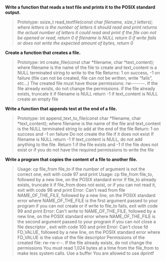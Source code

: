 **Write a function that reads a text file and prints it to the POSIX standard output.**

> Prototype: ssize_t read_textfile(const char *filename, size_t letters);
> where letters is the number of letters it should read and print
> returns the actual number of letters it could read and print
> if the file can not be opened or read, return 0
> if filename is NULL return 0
> if write fails or does not write the expected amount of bytes, return 0*

**Create a function that creates a file.**

> Prototype: int create_file(const char *filename, char *text_content);
> where filename is the name of the file to create and text_content is a NULL terminated string to write to the file
> Returns: 1 on success, -1 on failure (file can not be created, file can not be written, write “fails”, etc…)
> The created file must have those permissions: rw-------. If the file already exists, do not change the permissions.
> if the file already exists, truncate it
> if filename is NULL return -1
> if text_content is NULL create an empty file

**Write a function that appends text at the end of a file.**

> Prototype: int append_text_to_file(const char *filename, char *text_content);
> where filename is the name of the file and text_content is the NULL terminated string to add at the end of the file
> Return: 1 on success and -1 on failure
> Do not create the file if it does not exist
> If filename is NULL return -1
> If text_content is NULL, do not add anything to the file. Return 1 if the file exists and -1 if the file does not exist or if you do not have the required permissions to write the file

**Write a program that copies the content of a file to another file.**

> Usage: cp file_from file_to
> if the number of argument is not the correct one, exit with code 97 and print Usage: cp file_from file_to, followed by a new line, on the POSIX standard error
> if file_to already exists, truncate it
> if file_from does not exist, or if you can not read it, exit with code 98 and print Error: Can't read from file NAME_OF_THE_FILE, followed by a new line, on the POSIX standard error
> where NAME_OF_THE_FILE is the first argument passed to your program
> if you can not create or if write to file_to fails, exit with code 99 and print Error: Can't write to NAME_OF_THE_FILE, followed by a new line, on the POSIX standard error
> where NAME_OF_THE_FILE is the second argument passed to your program
> if you can not close a file descriptor , exit with code 100 and print Error: Can't close fd FD_VALUE, followed by a new line, on the POSIX standard error
> where FD_VALUE is the value of the file descriptor
> Permissions of the created file: rw-rw-r--. If the file already exists, do not change the permissions
> You must read 1,024 bytes at a time from the file_from to make less system calls. Use a buffer
> You are allowed to use dprintf
